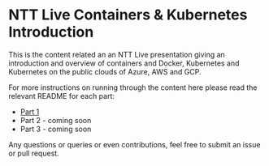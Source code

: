 # NTT Live Containers & Kubernetes Introduction

This is the content related an an NTT Live presentation giving an introduction and overview of containers and Docker,
Kubernetes and Kubernetes on the public clouds of Azure, AWS and GCP.

For more instructions on running through the content here please read the relevant README for each part:

* [Part 1](part1/README.md)
* Part 2 - coming soon
* Part 3 - coming soon

Any questions or queries or even contributions, feel free to submit an issue or pull request.